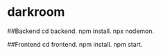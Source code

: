 # darkroom




##Backend
cd backend. 
npm install. 
npx nodemon. 

##Frontend
cd frontend. 
npm install. 
npm start. 


